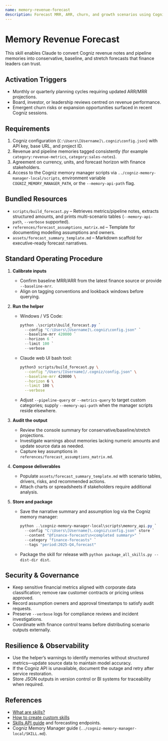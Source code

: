 ```yaml
---
name: memory-revenue-forecast
description: Forecast MRR, ARR, churn, and growth scenarios using Cogniz memory data plus structured projection workflows.
---
```


# Memory Revenue Forecast

This skill enables Claude to convert Cogniz revenue notes and pipeline memories into conservative, baseline, and stretch forecasts that finance leaders can trust.

## Activation Triggers
- Monthly or quarterly planning cycles requiring updated ARR/MRR projections.  
- Board, investor, or leadership reviews centred on revenue performance.  
- Emergent churn risks or expansion opportunities surfaced in recent Cogniz sessions.

## Requirements
1. Cogniz configuration (`C:\Users\[Username]\.cogniz\config.json`) with API key, base URL, and project ID.  
2. Revenue and pipeline memories tagged consistently (for example `category:revenue-metrics`, `category:sales-notes`).  
3. Agreement on currency, units, and forecast horizon with finance stakeholders.  
4. Access to the Cogniz memory manager scripts via `../cogniz-memory-manager-local/scripts`, environment variable `COGNIZ_MEMORY_MANAGER_PATH`, or the `--memory-api-path` flag.

## Bundled Resources
- `scripts/build_forecast.py` – Retrieves metrics/pipeline notes, extracts structured amounts, and prints multi-scenario tables (`--memory-api-path`, `--verbose` supported).  
- `references/forecast_assumptions_matrix.md` – Template for documenting modelling assumptions and owners.  
- `assets/forecast_summary_template.md` – Markdown scaffold for executive-ready forecast narratives.

## Standard Operating Procedure
1. **Calibrate inputs**  
   - Confirm baseline MRR/ARR from the latest finance source or provide `--baseline-mrr`.  
   - Align on tagging conventions and lookback windows before querying.

2. **Run the helper**  
   - Windows / VS Code:  
     ```powershell
     python .\scripts\build_forecast.py `
       --config "C:\Users\[Username]\.cogniz\config.json" `
       --baseline-mrr 420000 `
       --horizon 6 `
       --limit 100 `
       --verbose
     ```  
   - Claude web UI bash tool:  
     ```bash
     python3 scripts/build_forecast.py \
       --config "/Users/[Username]/.cogniz/config.json" \
       --baseline-mrr 420000 \
       --horizon 6 \
       --limit 100 \
       --verbose
     ```  
   - Adjust `--pipeline-query` or `--metrics-query` to target custom categories; supply `--memory-api-path` when the manager scripts reside elsewhere.

3. **Audit the output**  
   - Review the console summary for conservative/baseline/stretch projections.  
   - Investigate warnings about memories lacking numeric amounts and update source data as needed.  
   - Capture key assumptions in `references/forecast_assumptions_matrix.md`.

4. **Compose deliverables**  
   - Populate `assets/forecast_summary_template.md` with scenario tables, drivers, risks, and recommended actions.  
   - Attach charts or spreadsheets if stakeholders require additional analysis.

5. **Store and package**  
   - Save the narrative summary and assumption log via the Cogniz memory manager:  
     ```powershell
     python ..\cogniz-memory-manager-local\scripts\memory_api.py `
       --config "C:\Users\[Username]\.cogniz\config.json" store `
       --content "@finance-forecast\n<completed summary>" `
       --category "finance-forecasts" `
       --tags "period:2025-Q4,forecast"
     ```  
   - Package the skill for release with `python package_all_skills.py --dist-dir dist`.

## Security & Governance
- Keep sensitive financial metrics aligned with corporate data classification; remove raw customer contracts or pricing unless approved.  
- Record assumption owners and approval timestamps to satisfy audit requests.  
- Preserve `--verbose` logs for compliance reviews and incident investigations.  
- Coordinate with finance control teams before distributing scenario outputs externally.

## Resilience & Observability
- Use the helper’s warnings to identify memories without structured metrics—update source data to maintain model accuracy.  
- If the Cogniz API is unavailable, document the outage and retry after service restoration.  
- Store JSON outputs in version control or BI systems for traceability when required.

## References
- [What are skills?](https://support.claude.com/en/articles/12512176-what-are-skills)  
- [How to create custom skills](https://support.claude.com/en/articles/12512198-how-to-create-custom-skills)  
- [Skills API guide](https://docs.claude.com/en/api/skills-guide) and forecasting endpoints.  
- Cogniz Memory Manager guide (`../cogniz-memory-manager-local/SKILL.md`).

